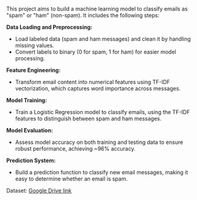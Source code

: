 This project aims to build a machine learning model to classify emails as "spam" or "ham" (non-spam). It includes the following steps:

**Data Loading and Preprocessing:**
- Load labeled data (spam and ham messages) and clean it by handling missing values.
- Convert labels to binary (0 for spam, 1 for ham) for easier model processing.

**Feature Engineering:**
- Transform email content into numerical features using TF-IDF vectorization, which captures word importance across messages.

**Model Training:**
- Train a Logistic Regression model to classify emails, using the TF-IDF features to distinguish between spam and ham messages.

**Model Evaluation:**
- Assess model accuracy on both training and testing data to ensure robust performance, achieving ~96% accuracy.

**Prediction System:**
- Build a prediction function to classify new email messages, making it easy to determine whether an email is spam.

Dataset: [Google Drive link](https://drive.google.com/drive/folders/1bRuM2RJ3CGD5_PtnIr7jVbC5kOJW5o6x)
